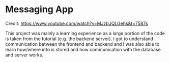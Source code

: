 # Messaging App

Credit: https://www.youtube.com/watch?v=MJzbJQLGehs&t=7587s

This project was mainly a learning experience as a large portion of the code is taken from the tutorial (e.g. the backend server). I got to understand communication between the frontend and backend and I was also able to learn how/where info is stored and how communication with the database and server works. 
